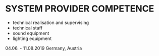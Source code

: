 # SYSTEM PROVIDER COMPETENCE

+ technical realisation and supervising
+ technical staff
+ sound equipment
+ lighting equipment

04.06. - 11.08.2019 
Germany, Austria
